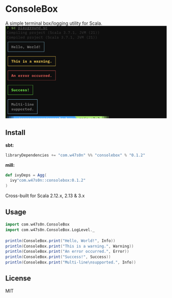 # ConsoleBox

A simple terminal box/logging utility for Scala.
![screenshot](./docs/playground-sc.png)

## Install

**sbt:**

```scala
libraryDependencies += "com.w47s0n" %% "consolebox" % "0.1.2"
```

**mill:**

```scala
def ivyDeps = Agg(
  ivy"com.w47s0n::consolebox:0.1.2"
)
```

Cross-built for Scala 2.12.x, 2.13 & 3.x

## Usage

```scala
import com.w47s0n.ConsoleBox
import com.w47s0n.ConsoleBox.LogLevel._

println(ConsoleBox.print("Hello, World!", Info))
println(ConsoleBox.print("This is a warning.", Warning))
println(ConsoleBox.print("An error occurred.", Error))
println(ConsoleBox.print("Success!", Success))
println(ConsoleBox.print("Multi-line\nsupported.", Info))
```

## License

MIT
